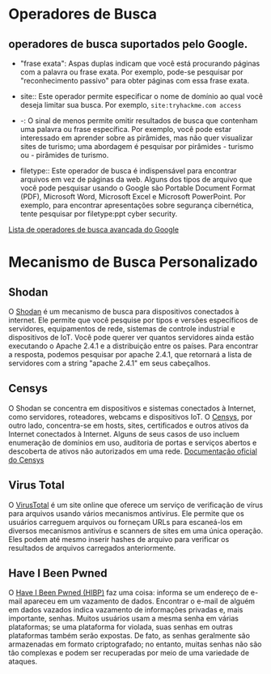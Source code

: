 # Operadores de Busca

## operadores de busca suportados pelo Google.

* "frase exata": Aspas duplas indicam que você está procurando páginas com a palavra ou frase exata. Por exemplo, pode-se pesquisar por "reconhecimento passivo" para obter páginas com essa frase exata.

* site:: Este operador permite especificar o nome de domínio ao qual você deseja limitar sua busca. Por exemplo, ```site:tryhackme.com access```

* -: O sinal de menos permite omitir resultados de busca que contenham uma palavra ou frase específica. Por exemplo, você pode estar interessado em aprender sobre as pirâmides, mas não quer visualizar sites de turismo; uma abordagem é pesquisar por pirâmides - turismo ou - pirâmides de turismo.

* filetype:: Este operador de busca é indispensável para encontrar arquivos em vez de páginas da web. Alguns dos tipos de arquivo que você pode pesquisar usando o Google são Portable Document Format (PDF), Microsoft Word, Microsoft Excel e Microsoft PowerPoint. Por exemplo, para encontrar apresentações sobre segurança cibernética, tente pesquisar por filetype:ppt cyber security.

[Lista de operadores de busca avançada do Google](https://github.com/cipher387/Advanced-search-operators-list)

# Mecanismo de Busca Personalizado

## Shodan
O [Shodan](https://www.shodan.io) é um mecanismo de busca para dispositivos conectados à internet. Ele permite que você pesquise por tipos e versões específicos de servidores, equipamentos de rede, sistemas de controle industrial e dispositivos de IoT. Você pode querer ver quantos servidores ainda estão executando o Apache 2.4.1 e a distribuição entre os países. Para encontrar a resposta, podemos pesquisar por apache 2.4.1, que retornará a lista de servidores com a string "apache 2.4.1" em seus cabeçalhos.

## Censys
O Shodan se concentra em dispositivos e sistemas conectados à Internet, como servidores, roteadores, webcams e dispositivos IoT. O [Censys](https://search.censys.io), por outro lado, concentra-se em hosts, sites, certificados e outros ativos da Internet conectados à Internet. Alguns de seus casos de uso incluem enumeração de domínios em uso, auditoria de portas e serviços abertos e descoberta de ativos não autorizados em uma rede.
[Documentação oficial do Censys](https://docs.censys.com/docs/ls-introductory-use-cases#/)

## Virus Total
O [VirusTotal](https://www.virustotal.com/gui/home/upload) é um site online que oferece um serviço de verificação de vírus para arquivos usando vários mecanismos antivírus. Ele permite que os usuários carreguem arquivos ou forneçam URLs para escaneá-los em diversos mecanismos antivírus e scanners de sites em uma única operação. Eles podem até mesmo inserir hashes de arquivo para verificar os resultados de arquivos carregados anteriormente.

## Have I Been Pwned
O [Have I Been Pwned (HIBP)](https://haveibeenpwned.com) faz uma coisa: informa se um endereço de e-mail apareceu em um vazamento de dados. Encontrar o e-mail de alguém em dados vazados indica vazamento de informações privadas e, mais importante, senhas. Muitos usuários usam a mesma senha em várias plataformas; se uma plataforma for violada, suas senhas em outras plataformas também serão expostas. De fato, as senhas geralmente são armazenadas em formato criptografado; no entanto, muitas senhas não são tão complexas e podem ser recuperadas por meio de uma variedade de ataques.


















